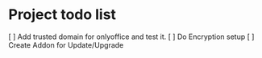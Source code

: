 # Project todo list


[ ] Add trusted domain for onlyoffice and test it.
[ ] Do Encryption setup
[ ] Create Addon for Update/Upgrade 